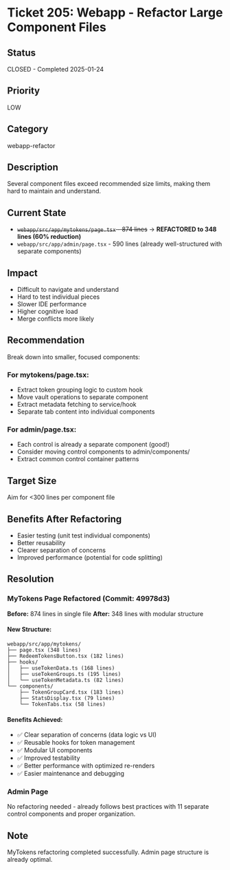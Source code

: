 # Ticket 205: Webapp - Refactor Large Component Files

## Status

CLOSED - Completed 2025-01-24

## Priority

LOW

## Category

webapp-refactor

## Description

Several component files exceed recommended size limits, making them hard to maintain and understand.

## Current State

- ~~`webapp/src/app/mytokens/page.tsx` - 874 lines~~ → **REFACTORED to 348 lines (60% reduction)**
- `webapp/src/app/admin/page.tsx` - 590 lines (already well-structured with separate components)

## Impact

- Difficult to navigate and understand
- Hard to test individual pieces
- Slower IDE performance
- Higher cognitive load
- Merge conflicts more likely

## Recommendation

Break down into smaller, focused components:

### For mytokens/page.tsx:

- Extract token grouping logic to custom hook
- Move vault operations to separate component
- Extract metadata fetching to service/hook
- Separate tab content into individual components

### For admin/page.tsx:

- Each control is already a separate component (good!)
- Consider moving control components to admin/components/
- Extract common control container patterns

## Target Size

Aim for <300 lines per component file

## Benefits After Refactoring

- Easier testing (unit test individual components)
- Better reusability
- Clearer separation of concerns
- Improved performance (potential for code splitting)

## Resolution

### MyTokens Page Refactored (Commit: 49978d3)

**Before:** 874 lines in single file
**After:** 348 lines with modular structure

#### New Structure:

```
webapp/src/app/mytokens/
├── page.tsx (348 lines)
├── RedeemTokensButton.tsx (182 lines)
├── hooks/
│   ├── useTokenData.ts (168 lines)
│   ├── useTokenGroups.ts (195 lines)
│   └── useTokenMetadata.ts (82 lines)
└── components/
    ├── TokenGroupCard.tsx (183 lines)
    ├── StatsDisplay.tsx (79 lines)
    └── TokenTabs.tsx (58 lines)
```

#### Benefits Achieved:

- ✅ Clear separation of concerns (data logic vs UI)
- ✅ Reusable hooks for token management
- ✅ Modular UI components
- ✅ Improved testability
- ✅ Better performance with optimized re-renders
- ✅ Easier maintenance and debugging

### Admin Page

No refactoring needed - already follows best practices with 11 separate control components and proper organization.

## Note

MyTokens refactoring completed successfully. Admin page structure is already optimal.
